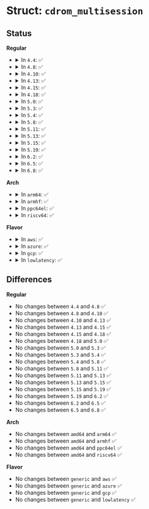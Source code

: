 # Struct: <code>cdrom_multisession</code>

## Status
<b>Regular</b>
<ul>
<li>
<details>
<summary>In <code>4.4</code>: ✅</summary>

```c
struct cdrom_multisession {
    union cdrom_addr addr;
    __u8 xa_flag;
    __u8 addr_format;
};
```
</details>
</li>
<li>
<details>
<summary>In <code>4.8</code>: ✅</summary>

```c
struct cdrom_multisession {
    union cdrom_addr addr;
    __u8 xa_flag;
    __u8 addr_format;
};
```
</details>
</li>
<li>
<details>
<summary>In <code>4.10</code>: ✅</summary>

```c
struct cdrom_multisession {
    union cdrom_addr addr;
    __u8 xa_flag;
    __u8 addr_format;
};
```
</details>
</li>
<li>
<details>
<summary>In <code>4.13</code>: ✅</summary>

```c
struct cdrom_multisession {
    union cdrom_addr addr;
    __u8 xa_flag;
    __u8 addr_format;
};
```
</details>
</li>
<li>
<details>
<summary>In <code>4.15</code>: ✅</summary>

```c
struct cdrom_multisession {
    union cdrom_addr addr;
    __u8 xa_flag;
    __u8 addr_format;
};
```
</details>
</li>
<li>
<details>
<summary>In <code>4.18</code>: ✅</summary>

```c
struct cdrom_multisession {
    union cdrom_addr addr;
    __u8 xa_flag;
    __u8 addr_format;
};
```
</details>
</li>
<li>
<details>
<summary>In <code>5.0</code>: ✅</summary>

```c
struct cdrom_multisession {
    union cdrom_addr addr;
    __u8 xa_flag;
    __u8 addr_format;
};
```
</details>
</li>
<li>
<details>
<summary>In <code>5.3</code>: ✅</summary>

```c
struct cdrom_multisession {
    union cdrom_addr addr;
    __u8 xa_flag;
    __u8 addr_format;
};
```
</details>
</li>
<li>
<details>
<summary>In <code>5.4</code>: ✅</summary>

```c
struct cdrom_multisession {
    union cdrom_addr addr;
    __u8 xa_flag;
    __u8 addr_format;
};
```
</details>
</li>
<li>
<details>
<summary>In <code>5.8</code>: ✅</summary>

```c
struct cdrom_multisession {
    union cdrom_addr addr;
    __u8 xa_flag;
    __u8 addr_format;
};
```
</details>
</li>
<li>
<details>
<summary>In <code>5.11</code>: ✅</summary>

```c
struct cdrom_multisession {
    union cdrom_addr addr;
    __u8 xa_flag;
    __u8 addr_format;
};
```
</details>
</li>
<li>
<details>
<summary>In <code>5.13</code>: ✅</summary>

```c
struct cdrom_multisession {
    union cdrom_addr addr;
    __u8 xa_flag;
    __u8 addr_format;
};
```
</details>
</li>
<li>
<details>
<summary>In <code>5.15</code>: ✅</summary>

```c
struct cdrom_multisession {
    union cdrom_addr addr;
    __u8 xa_flag;
    __u8 addr_format;
};
```
</details>
</li>
<li>
<details>
<summary>In <code>5.19</code>: ✅</summary>

```c
struct cdrom_multisession {
    union cdrom_addr addr;
    __u8 xa_flag;
    __u8 addr_format;
};
```
</details>
</li>
<li>
<details>
<summary>In <code>6.2</code>: ✅</summary>

```c
struct cdrom_multisession {
    union cdrom_addr addr;
    __u8 xa_flag;
    __u8 addr_format;
};
```
</details>
</li>
<li>
<details>
<summary>In <code>6.5</code>: ✅</summary>

```c
struct cdrom_multisession {
    union cdrom_addr addr;
    __u8 xa_flag;
    __u8 addr_format;
};
```
</details>
</li>
<li>
<details>
<summary>In <code>6.8</code>: ✅</summary>

```c
struct cdrom_multisession {
    union cdrom_addr addr;
    __u8 xa_flag;
    __u8 addr_format;
};
```
</details>
</li>
</ul>
<b>Arch</b>
<ul>
<li>
<details>
<summary>In <code>arm64</code>: ✅</summary>

```c
struct cdrom_multisession {
    union cdrom_addr addr;
    __u8 xa_flag;
    __u8 addr_format;
};
```
</details>
</li>
<li>
<details>
<summary>In <code>armhf</code>: ✅</summary>

```c
struct cdrom_multisession {
    union cdrom_addr addr;
    __u8 xa_flag;
    __u8 addr_format;
};
```
</details>
</li>
<li>
<details>
<summary>In <code>ppc64el</code>: ✅</summary>

```c
struct cdrom_multisession {
    union cdrom_addr addr;
    __u8 xa_flag;
    __u8 addr_format;
};
```
</details>
</li>
<li>
<details>
<summary>In <code>riscv64</code>: ✅</summary>

```c
struct cdrom_multisession {
    union cdrom_addr addr;
    __u8 xa_flag;
    __u8 addr_format;
};
```
</details>
</li>
</ul>
<b>Flavor</b>
<ul>
<li>
<details>
<summary>In <code>aws</code>: ✅</summary>

```c
struct cdrom_multisession {
    union cdrom_addr addr;
    __u8 xa_flag;
    __u8 addr_format;
};
```
</details>
</li>
<li>
<details>
<summary>In <code>azure</code>: ✅</summary>

```c
struct cdrom_multisession {
    union cdrom_addr addr;
    __u8 xa_flag;
    __u8 addr_format;
};
```
</details>
</li>
<li>
<details>
<summary>In <code>gcp</code>: ✅</summary>

```c
struct cdrom_multisession {
    union cdrom_addr addr;
    __u8 xa_flag;
    __u8 addr_format;
};
```
</details>
</li>
<li>
<details>
<summary>In <code>lowlatency</code>: ✅</summary>

```c
struct cdrom_multisession {
    union cdrom_addr addr;
    __u8 xa_flag;
    __u8 addr_format;
};
```
</details>
</li>
</ul>

## Differences
<b>Regular</b>
<ul>
<li>
No changes between <code>4.4</code> and <code>4.8</code> ✅
</li>
<li>
No changes between <code>4.8</code> and <code>4.10</code> ✅
</li>
<li>
No changes between <code>4.10</code> and <code>4.13</code> ✅
</li>
<li>
No changes between <code>4.13</code> and <code>4.15</code> ✅
</li>
<li>
No changes between <code>4.15</code> and <code>4.18</code> ✅
</li>
<li>
No changes between <code>4.18</code> and <code>5.0</code> ✅
</li>
<li>
No changes between <code>5.0</code> and <code>5.3</code> ✅
</li>
<li>
No changes between <code>5.3</code> and <code>5.4</code> ✅
</li>
<li>
No changes between <code>5.4</code> and <code>5.8</code> ✅
</li>
<li>
No changes between <code>5.8</code> and <code>5.11</code> ✅
</li>
<li>
No changes between <code>5.11</code> and <code>5.13</code> ✅
</li>
<li>
No changes between <code>5.13</code> and <code>5.15</code> ✅
</li>
<li>
No changes between <code>5.15</code> and <code>5.19</code> ✅
</li>
<li>
No changes between <code>5.19</code> and <code>6.2</code> ✅
</li>
<li>
No changes between <code>6.2</code> and <code>6.5</code> ✅
</li>
<li>
No changes between <code>6.5</code> and <code>6.8</code> ✅
</li>
</ul>
<b>Arch</b>
<ul>
<li>
No changes between <code>amd64</code> and <code>arm64</code> ✅
</li>
<li>
No changes between <code>amd64</code> and <code>armhf</code> ✅
</li>
<li>
No changes between <code>amd64</code> and <code>ppc64el</code> ✅
</li>
<li>
No changes between <code>amd64</code> and <code>riscv64</code> ✅
</li>
</ul>
<b>Flavor</b>
<ul>
<li>
No changes between <code>generic</code> and <code>aws</code> ✅
</li>
<li>
No changes between <code>generic</code> and <code>azure</code> ✅
</li>
<li>
No changes between <code>generic</code> and <code>gcp</code> ✅
</li>
<li>
No changes between <code>generic</code> and <code>lowlatency</code> ✅
</li>
</ul>
